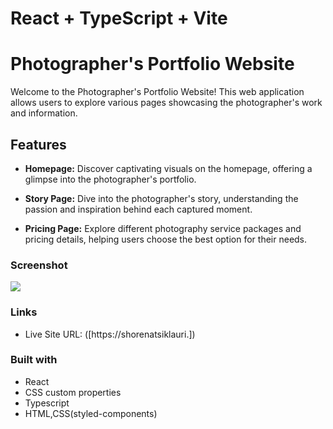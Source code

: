 # React + TypeScript + Vite

# Photographer's Portfolio Website

Welcome to the Photographer's Portfolio Website! This web application allows users to explore various pages showcasing the photographer's work and information.

## Features

- **Homepage:** Discover captivating visuals on the homepage, offering a glimpse into the photographer's portfolio.
- **Story Page:** Dive into the photographer's story, understanding the passion and inspiration behind each captured moment.

- **Pricing Page:** Explore different photography service packages and pricing details, helping users choose the best option for their needs.

### Screenshot

![](./screenshot.jpg)

### Links

- Live Site URL: ([https://shorenatsiklauri.])

### Built with

- React
- CSS custom properties
- Typescript
- HTML,CSS(styled-components)
